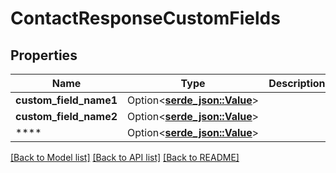 # ContactResponseCustomFields

## Properties

Name | Type | Description | Notes
------------ | ------------- | ------------- | -------------
**custom_field_name1** | Option<[**serde_json::Value**](.md)> |  | [optional]
**custom_field_name2** | Option<[**serde_json::Value**](.md)> |  | [optional]
**** | Option<[**serde_json::Value**](.md)> |  | [optional]

[[Back to Model list]](../README.md#documentation-for-models) [[Back to API list]](../README.md#documentation-for-api-endpoints) [[Back to README]](../README.md)


